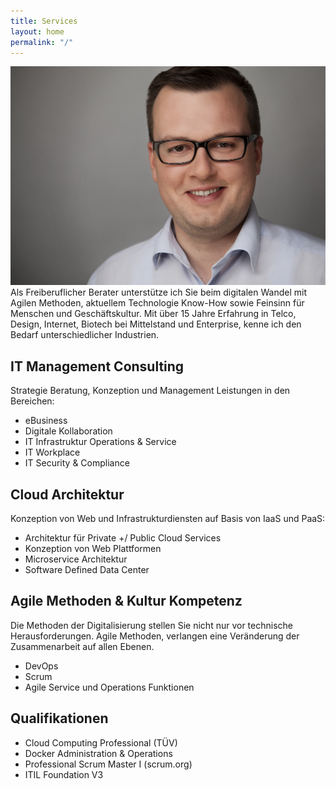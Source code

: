 ```yaml
---
title: Services
layout: home
permalink: "/"
---
```


![profile-pic](/assets/dt-image.jpg)Als Freiberuflicher Berater unterstütze ich Sie beim digitalen Wandel mit Agilen Methoden, aktuellem Technologie Know-How sowie Feinsinn für Menschen und Geschäftskultur.  Mit über 15 Jahre Erfahrung in Telco, Design, Internet, Biotech bei Mittelstand und Enterprise, kenne ich den Bedarf unterschiedlicher Industrien.
 
##  IT Management Consulting
Strategie Beratung, Konzeption und Management Leistungen in den Bereichen:
* eBusiness
* Digitale Kollaboration
* IT Infrastruktur Operations & Service
* IT Workplace
* IT Security & Compliance

## Cloud Architektur
Konzeption von Web und Infrastrukturdiensten auf Basis von IaaS und PaaS:
* Architektur für Private +/ Public Cloud Services
* Konzeption von Web Plattformen
* Microservice Architektur
* Software Defined Data Center

## Agile Methoden & Kultur Kompetenz
Die Methoden  der Digitalisierung stellen Sie nicht nur vor technische  Herausforderungen. Agile Methoden, verlangen eine Veränderung der Zusammenarbeit auf allen Ebenen. 

* DevOps
* Scrum
* Agile Service und Operations Funktionen

## Qualifikationen
* Cloud Computing Professional (TÜV)
* Docker Administration & Operations
* Professional Scrum Master I (scrum.org)
* ITIL  Foundation V3